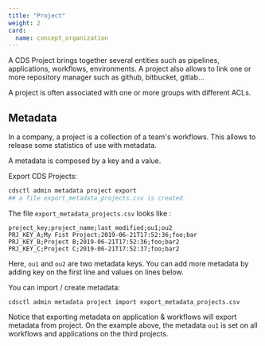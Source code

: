 ```yaml
---
title: "Project"
weight: 2
card: 
  name: concept_organization
---
```



A CDS Project brings together several entities such as pipelines, applications, workflows, environments. 
A project also allows to link one or more repository manager such as github, bitbucket, gitlab...

A project is often associated with one or more groups with different ACLs.

## Metadata

In a company, a project is a collection of a team's workflows. This allows to release some statistics of use with metadata.

A metadata is composed by a key and a value.

Export CDS Projects:

```bash
cdsctl admin metadata project export
## a file export_metadata_projects.csv is created
```

The file `export_metadata_projects.csv` looks like :

```csv
project_key;project_name;last_modified;ou1;ou2
PRJ_KEY_A;My Fist Project;2019-06-21T17:52:36;foo;bar
PRJ_KEY_B;Project B;2019-06-21T17:52:36;foo;bar2
PRJ_KEY_C;Project C;2019-06-21T17:52:37;foo;bar2
```

Here, `ou1` and `ou2` are two metadata keys. You can add more metadata by adding key on the first line and values on lines below.

You can import / create metadata:

```
cdsctl admin metadata project import export_metadata_projects.csv
```

Notice that exporting metadata on application & workflows will export metadata from project. On the example above, the metadata `ou1` is set on all workflows and applications on the third projects.
